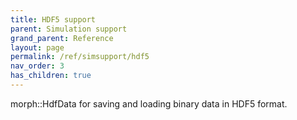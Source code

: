 ```yaml
---
title: HDF5 support
parent: Simulation support
grand_parent: Reference
layout: page
permalink: /ref/simsupport/hdf5
nav_order: 3
has_children: true
---
```

morph::HdfData for saving and loading binary data in HDF5 format.